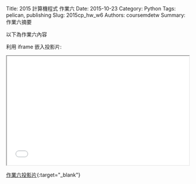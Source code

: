 Title: 2015 計算機程式 作業六
Date: 2015-10-23
Category: Python
Tags: pelican, publishing
Slug: 2015cp_hw_w6
Authors: coursemdetw
Summary: 作業六摘要

以下為作業六內容

利用 iframe 嵌入投影片:

<iframe src="40423229_cp_w6_p.html" width="500" height="300"></iframe>

[作業六投影片](40423229_cp_w6_p.html){:target="_blank"}


